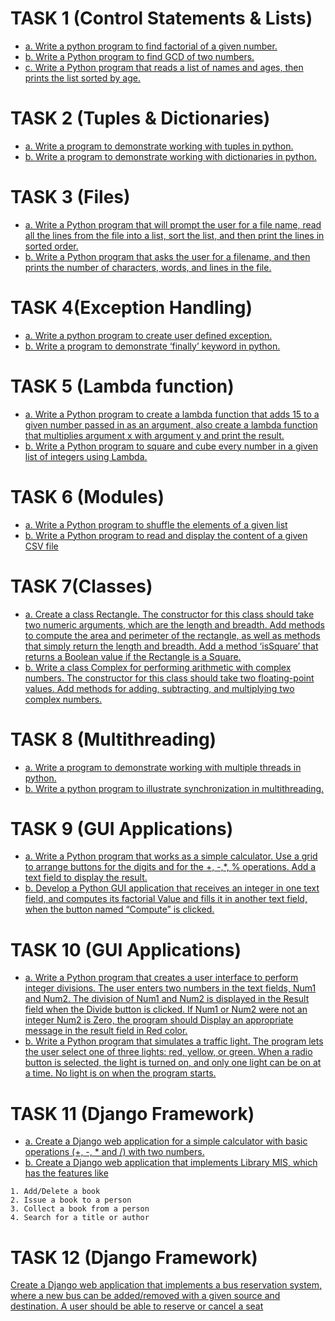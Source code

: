 # TASK 1 (Control Statements & Lists)
- [a. Write a python program to find factorial of a given number.](https://github.com/prabhasg03/Task-Codes/blob/Python/Task%201/1a.py)
- [b. Write a Python program to find GCD of two numbers.](https://github.com/prabhasg03/Task-Codes/blob/Python/Task%201/1b.py)
- [c. Write a Python program that reads a list of names and ages, then prints the list sorted by age.](https://github.com/prabhasg03/Task-Codes/blob/Python/Task%201/1c.py)
# TASK 2 (Tuples & Dictionaries)
- [a. Write a program to demonstrate working with tuples in python.](https://github.com/prabhasg03/Task-Codes/tree/Python/Task%202/2a.py)
- [b. Write a program to demonstrate working with dictionaries in python.](https://github.com/prabhasg03/Task-Codes/tree/Python/Task%202/2b.py)
# TASK 3 (Files)
- [a. Write a Python program that will prompt the user for a file name, read all the lines from
the file into a list, sort the list, and then print the lines in sorted order.](https://github.com/prabhasg03/Task-Codes/tree/Python/Task%203/3a.py)
- [b. Write a Python program that asks the user for a filename, and then prints the number of
characters, words, and lines in the file.](https://github.com/prabhasg03/Task-Codes/tree/Python/Task%203/3b.py)
# TASK 4(Exception Handling)
- [a. Write a python program to create user defined exception.](https://github.com/prabhasg03/Task-Codes/tree/Python/Task%204/4a.py)
- [b. Write a program to demonstrate ‘finally’ keyword in python.](https://github.com/prabhasg03/Task-Codes/tree/Python/Task%204/4b.py)
# TASK 5 (Lambda function)
- [a. Write a Python program to create a lambda function that adds 15 to a given number passed
in as an argument, also create a lambda function that multiplies argument x with argument
y and print the result.](https://github.com/prabhasg03/Task-Codes/tree/Python/Task%205/5a.py)
- [b. Write a Python program to square and cube every number in a given list of integers using Lambda.](https://github.com/prabhasg03/Task-Codes/tree/Python/Task%205/5b.py)
# TASK 6 (Modules)
- [a. Write a Python program to shuffle the elements of a given list](https://github.com/prabhasg03/Task-Codes/tree/Python/Task%206/6a.py)
- [b. Write a Python program to read and display the content of a given CSV file](https://github.com/prabhasg03/Task-Codes/tree/Python/Task%206/6b.py)
# TASK 7(Classes)
- [a. Create a class Rectangle. The constructor for this class should take two numeric arguments,
which are the length and breadth. Add methods to compute the area and perimeter of the
rectangle, as well as methods that simply return the length and breadth. Add a method
‘isSquare’ that returns a Boolean value if the Rectangle is a Square.](https://github.com/prabhasg03/Task-Codes/tree/Python/Task%207/7a.py)
- [b. Write a class Complex for performing arithmetic with complex numbers. The constructor
for this class should take two floating-point values. Add methods for adding, subtracting,
and multiplying two complex numbers.](https://github.com/prabhasg03/Task-Codes/tree/Python/Task%207/7b.py)
# TASK 8 (Multithreading)
- [a. Write a program to demonstrate working with multiple threads in python.](https://github.com/prabhasg03/Task-Codes/tree/Python/Task%208/8a.py)
- [b. Write a python program to illustrate synchronization in multithreading.](https://github.com/prabhasg03/Task-Codes/tree/Python/Task%208/8b.py)
# TASK 9 (GUI Applications)
- [a. Write a Python program that works as a simple calculator. Use a grid to arrange buttons for
the digits and for the +, -,*, % operations. Add a text field to display the result.](https://github.com/prabhasg03/Task-Codes/tree/Python/Task%209/9a.py)
- [b. Develop a Python GUI application that receives an integer in one text field, and computes
its factorial Value and fills it in another text field, when the button named “Compute” is
clicked.](https://github.com/prabhasg03/Task-Codes/tree/Python/Task%209/9b.py)
# TASK 10 (GUI Applications)
- [a. Write a Python program that creates a user interface to perform integer divisions. The user
enters two numbers in the text fields, Num1 and Num2. The division of Num1 and Num2
is displayed in the Result field when the Divide button is clicked. If Num1 or Num2 were
not an integer Num2 is Zero, the program should Display an appropriate message in the
result field in Red color.](https://github.com/prabhasg03/Task-Codes/tree/Python/Task%2010/10a.py)
- [b. Write a Python program that simulates a traffic light. The program lets the user select one
of three lights: red, yellow, or green. When a radio button is selected, the light is turned
on, and only one light can be on at a time. No light is on when the program starts.](https://github.com/prabhasg03/Task-Codes/tree/Python/Task%2010/10b.py)
# TASK 11 (Django Framework)
- [a. Create a Django web application for a simple calculator with basic operations (+, -, * and
/) with two numbers.]()
- [b. Create a Django web application that implements Library MIS, which has the features like]()
```
1. Add/Delete a book
2. Issue a book to a person
3. Collect a book from a person
4. Search for a title or author
```
# TASK 12 (Django Framework)
[Create a Django web application that implements a bus reservation system, where a new bus
can be added/removed with a given source and destination. A user should be able to reserve or
cancel a seat]()
